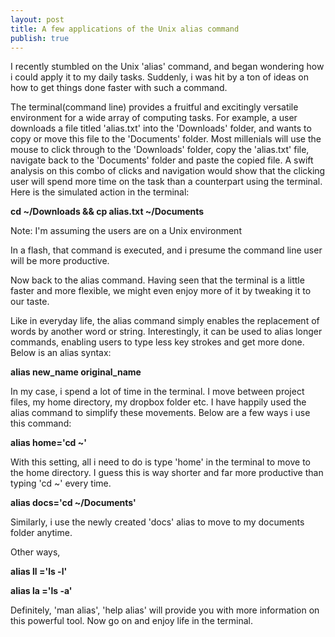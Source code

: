 ```yaml
---
layout: post
title: A few applications of the Unix alias command
publish: true
---
```


I recently stumbled on the Unix 'alias' command, and began wondering
how i could apply it to my daily tasks. Suddenly, i was hit by a ton
of ideas on how to get things done faster with such a command.


The terminal(command line) provides a fruitful and excitingly
versatile  environment for a wide array of computing tasks. For example, a user
downloads a file titled 'alias.txt' into the 'Downloads' folder, and
wants to copy or move this file to the 'Documents' folder. Most
millenials will use the mouse to click through to the 'Downloads'
folder, copy the 'alias.txt' file, navigate back to the 'Documents'
folder and paste the copied file. A swift analysis on this combo of
clicks and navigation would show that the clicking user will  spend
more time on the task than a counterpart using the terminal. Here is
 the simulated action in the terminal:

**cd ~/Downloads && cp alias.txt ~/Documents**

Note: I'm assuming the users are on a Unix environment

In a flash, that command is executed, and i presume the command line
user will be more productive.

Now back to the alias command. Having seen that the terminal is a
little faster and more flexible, we might even enjoy more of it by
tweaking it to our taste.

Like in everyday life, the alias command simply enables the
replacement of words by another word or string. Interestingly, it can
be used to alias longer commands, enabling users to type less key
strokes and get more done. Below is an alias syntax:

**alias new_name original_name**

In my case, i spend a lot of time in the terminal. I move between
project files, my home directory, my dropbox folder etc. I have
happily used the alias command to simplify these movements. Below are
a few ways i use this command:

**alias home='cd ~'**

With this setting, all i need to do is type 'home' in the terminal to
move to the home directory. I guess this is way shorter and far more
productive than typing 'cd ~' every time.

**alias docs='cd ~/Documents'**

Similarly, i use the newly created 'docs' alias to move to my
documents folder anytime.

Other ways,

**alias ll ='ls -l'**

**alias la ='ls -a'**

Definitely, 'man alias', 'help alias' will provide you with more
information on this powerful tool. Now go on and enjoy life in the terminal.
